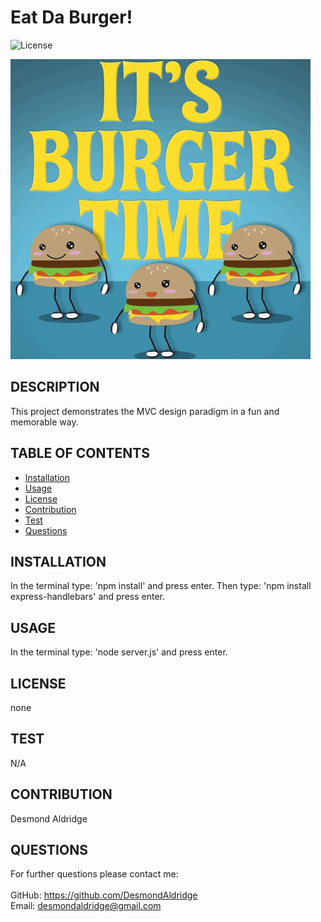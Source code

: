 # Eat Da Burger!
  ![License](https://img.shields.io/badge/LICENSE-none-blue)

![roster](./public/assets/img/burger.gif)

  ## DESCRIPTION
This project demonstrates the MVC design paradigm in a fun and memorable way.


  ## TABLE OF CONTENTS
  - [Installation](#installation)
  - [Usage](#usage)
  - [License](#license)
  - [Contribution](#contribution)
  - [Test](#test)
  - [Questions](#questions)

  ## INSTALLATION
  In the terminal type: 'npm install' and press enter. 
  Then type: 'npm install express-handlebars' and press enter.

  ## USAGE
  In the terminal type: 'node server.js' and press enter.

  ## LICENSE
  none

  ## TEST
  N/A

  ## CONTRIBUTION
  Desmond Aldridge

  ## QUESTIONS
  For further questions please contact me:
  <br>
  <br>
  GitHub: https://github.com/DesmondAldridge
  <br>
  Email: desmondaldridge@gmail.com